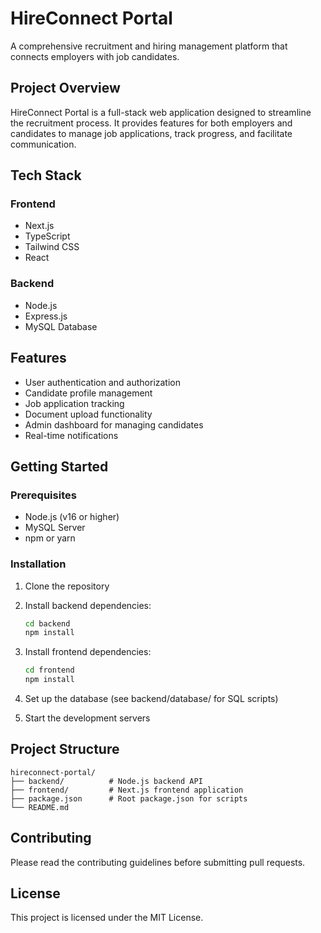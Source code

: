 # HireConnect Portal

A comprehensive recruitment and hiring management platform that connects employers with job candidates.

## Project Overview

HireConnect Portal is a full-stack web application designed to streamline the recruitment process. It provides features for both employers and candidates to manage job applications, track progress, and facilitate communication.

## Tech Stack

### Frontend
- Next.js
- TypeScript
- Tailwind CSS
- React

### Backend
- Node.js
- Express.js
- MySQL Database

## Features

- User authentication and authorization
- Candidate profile management
- Job application tracking
- Document upload functionality
- Admin dashboard for managing candidates
- Real-time notifications

## Getting Started

### Prerequisites
- Node.js (v16 or higher)
- MySQL Server
- npm or yarn

### Installation

1. Clone the repository
2. Install backend dependencies:
   ```bash
   cd backend
   npm install
   ```

3. Install frontend dependencies:
   ```bash
   cd frontend
   npm install
   ```

4. Set up the database (see backend/database/ for SQL scripts)

5. Start the development servers

## Project Structure

```
hireconnect-portal/
├── backend/          # Node.js backend API
├── frontend/         # Next.js frontend application
├── package.json      # Root package.json for scripts
└── README.md
```

## Contributing

Please read the contributing guidelines before submitting pull requests.

## License

This project is licensed under the MIT License.
